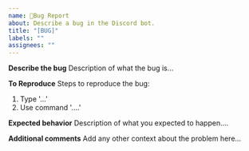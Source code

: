 ```yaml
---
name: 🐞Bug Report
about: Describe a bug in the Discord bot.
title: "[BUG]"
labels: ""
assignees: ""
---
```


**Describe the bug**
Description of what the bug is...

**To Reproduce**
Steps to reproduce the bug:

1. Type '...'
2. Use command '....'

**Expected behavior**
Description of what you expected to happen....

**Additional comments**
Add any other context about the problem here...
